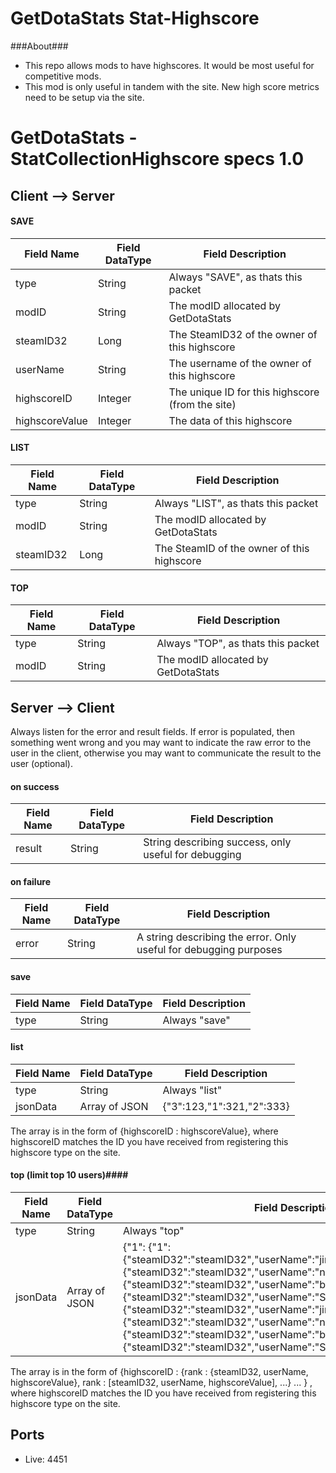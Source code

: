 GetDotaStats Stat-Highscore
=====

###About###
 - This repo allows mods to have highscores. It would be most useful for competitive mods.
 - This mod is only useful in tandem with the site. New high score metrics need to be setup via the site.

# GetDotaStats - StatCollectionHighscore specs 1.0 #

## Client --> Server ##

#### SAVE ####
|Field Name|Field DataType|Field Description
|----------|--------------|-----------------
|type      |String        |Always "SAVE", as thats this packet
|modID     |String        |The modID allocated by GetDotaStats
|steamID32   |Long          |The SteamID32 of the owner of this highscore
|userName   |String          |The username of the owner of this highscore
|highscoreID    |Integer       |The unique ID for this highscore (from the site)
|highscoreValue  |Integer          |The data of this highscore

#### LIST ####
|Field Name|Field DataType|Field Description
|----------|--------------|-----------------
|type      |String        |Always "LIST", as thats this packet
|modID     |String        |The modID allocated by GetDotaStats
|steamID32   |Long          |The SteamID of the owner of this highscore

#### TOP ####
|Field Name|Field DataType|Field Description
|----------|--------------|-----------------
|type      |String        |Always "TOP", as thats this packet
|modID     |String        |The modID allocated by GetDotaStats

## Server --> Client ##

Always listen for the error and result fields. If error is populated, then something went wrong and you may want to indicate the raw error to the user in the client, otherwise you may want to communicate the result to the user (optional).

#### on success ####
|Field Name|Field DataType|Field Description
|----------|--------------|-----------------
|result    |String        | String describing success, only useful for debugging

#### on failure ####
|Field Name|Field DataType|Field Description
|----------|--------------|-----------------
|error     |String        |A string describing the error. Only useful for debugging purposes

#### save ####
|Field Name|Field DataType|Field Description
|----------|--------------|-----------------
|type      |String        |Always "save"

#### list ####
|Field Name|Field DataType|Field Description
|----------|--------------|-----------------
|type      |String        |Always "list"
|jsonData  |Array of JSON |{"3":123,"1":321,"2":333}

The array is in the form of {highscoreID : highscoreValue}, where highscoreID matches the ID you have received from registering this highscore type on the site.

#### top (limit top 10 users)####
|Field Name|Field DataType|Field Description
|----------|--------------|-----------------
|type      |String        |Always "top"
|jsonData  |Array of JSON |{"1": {"1":{"steamID32":"steamID32","userName":"jimmydorry","value":3213},"2":{"steamID32":"steamID32","userName":"noya","value":3210},"3":{"steamID32":"steamID32","userName":"bmd","value":322},"4":{"steamID32":"steamID32","userName":"SinZ","value":163}},"2":{"1":{"steamID32":"steamID32","userName":"jimmydorry","value":31},"2":{"steamID32":"steamID32","userName":"noya","value":50},"3":{"steamID32":"steamID32","userName":"bmd","value":90},"4":{"steamID32":"steamID32","userName":"SinZ","value":167}}}

The array is in the form of {highscoreID : {rank : {steamID32, userName, highscoreValue}, rank : [steamID32, userName, highscoreValue], ...} ... } , where highscoreID matches the ID you have received from registering this highscore type on the site.

## Ports ##

* Live: 4451
